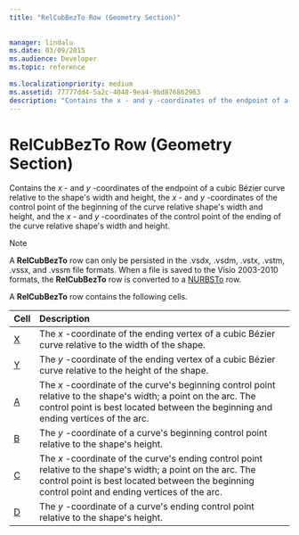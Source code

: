 ```yaml
---
title: "RelCubBezTo Row (Geometry Section)"
 
 
manager: lindalu
ms.date: 03/09/2015
ms.audience: Developer
ms.topic: reference
 
ms.localizationpriority: medium
ms.assetid: 77777dd4-5a2c-4048-9ea4-9bd876862963
description: "Contains the x - and y -coordinates of the endpoint of a cubic Bézier curve relative to the shape's width and height, the x - and y -coordinates of the control point of the beginning of the curve relative shape's width and height, and the x - and y -coordinates of the control point of the ending of the curve relative shape's width and height."
---
```


# RelCubBezTo Row (Geometry Section)

Contains the  *x*  - and  *y*  -coordinates of the endpoint of a cubic Bézier curve relative to the shape's width and height, the  *x*  - and  *y*  -coordinates of the control point of the beginning of the curve relative shape's width and height, and the  *x*  - and  *y*  -coordinates of the control point of the ending of the curve relative shape's width and height. 
  
> [!NOTE]
> A **RelCubBezTo** row can only be persisted in the .vsdx, .vsdm, .vstx, .vstm, .vssx, and .vssm file formats. When a file is saved to the Visio 2003-2010 formats, the **RelCubBezTo** row is converted to a [NURBSTo](nurbsto-row-geometry-section.md) row. 
  
A **RelCubBezTo** row contains the following cells. 
  
|**Cell**|**Description**|
|:-----|:-----|
|[X](x-cell-geometry-section.md) <br/> |The *x*  -coordinate of the ending vertex of a cubic Bézier curve relative to the width of the shape. |
|[Y](y-cell-geometry-section.md) <br/> |The *y*  -coordinate of the ending vertex of a cubic Bézier curve relative to the height of the shape. |
|[A](a-cell-geometry-section.md) <br/> |The *x*  -coordinate of the curve's beginning control point relative to the shape's width; a point on the arc. The control point is best located between the beginning and ending vertices of the arc. |
|[B](b-cell-geometry-section.md) <br/> |The *y*  -coordinate of a curve's beginning control point relative to the shape's height. |
|[C](c-cell-geometry-section.md) <br/> |The *x*  -coordinate of the curve's ending control point relative to the shape's width; a point on the arc. The control point is best located between the beginning control point and ending vertices of the arc. |
|[D](d-cell-geometry-section.md) <br/> |The *y*  -coordinate of a curve's ending control point relative to the shape's height. |
   

